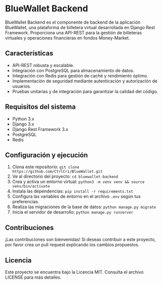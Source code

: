 # BlueWallet Backend

BlueWallet Backend es el componente de backend de la aplicación BlueWallet, una plataforma de billetera virtual desarrollada en Django Rest Framework. Proporciona una API-REST para la gestión de billeteras virtuales y operaciones financieras en fondos Money-Market.

## Características

- API-REST robusta y escalable.
- Integración con PostgreSQL para almacenamiento de datos.
- Integración con Redis para gestión de caché y rendimiento óptimo.
- Implementación de seguridad mediante autenticación y autorización de usuarios.
- Pruebas unitarias y de integración para garantizar la calidad del código.

## Requisitos del sistema

- Python 3.x
- Django 3.x
- Django Rest Framework 3.x
- PostgreSQL
- Redis

## Configuración y ejecución

1. Clona este repositorio: `git clone https://github.com/CtrlCri/BlueWallet.git`
2. Ve al directorio del proyecto: `cd bluewallet-backend`
3. Crea y activa un entorno virtual: `python3 -m venv venv && source venv/bin/activate`
4. Instala las dependencias: `pip install -r requirements.txt`
5. Configura las variables de entorno en el archivo `.env` según tus preferencias.
6. Realiza las migraciones de la base de datos: `python manage.py migrate`
7. Inicia el servidor de desarrollo: `python manage.py runserver`

## Contribuciones

¡Las contribuciones son bienvenidas! Si deseas contribuir a este proyecto, por favor crea un pull request explicando los cambios propuestos.

## Licencia

Este proyecto se encuentra bajo la Licencia MIT. Consulta el archivo LICENSE para más detalles.
